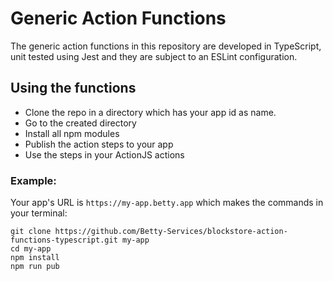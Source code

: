 # Generic Action Functions
The generic action functions in this repository are developed in TypeScript, unit tested using Jest and they are subject to an ESLint configuration.

## Using the functions
* Clone the repo in a directory which has your app id as name.
* Go to the created directory
* Install all npm modules
* Publish the action steps to your app
* Use the steps in your ActionJS actions

### Example:
Your app's URL is ```https://my-app.betty.app``` which makes the commands in your terminal:

```
git clone https://github.com/Betty-Services/blockstore-action-functions-typescript.git my-app
cd my-app
npm install
npm run pub
```
